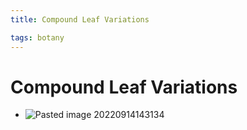 ```yaml
---
title: Compound Leaf Variations

tags: botany 
---
```


# Compound Leaf Variations
- ![Pasted image 20220914143134](Pasted%20image%2020220914143134.png)
